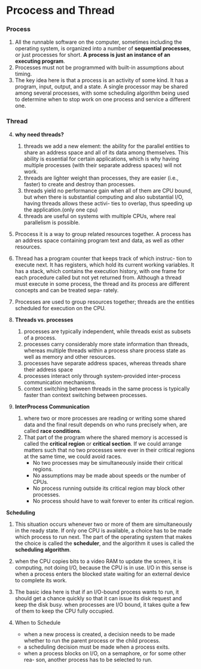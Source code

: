 # Prcocess and Thread 


### Process

 1. All the runnable software on the computer, sometimes including the operating system, is organized into a number of **sequential processes**, or just processes for short. **A process is just an instance of an executing program**.
 2. Processes must not be programmed with built-in assumptions about timing.
 3. The key idea here is that a process is an activity of some kind. It has a program, input, output, and a state. A single processor may be shared among several processes, with some scheduling algorithm being used to determine when to stop work on one process and service a different one.
 
### Thread

 4. **why need threads?**
    1. threads we add a new element: the ability for the parallel entities to share an address space and all of its data among themselves. This ability is essential for certain applications, which is why having multiple processes (with their separate address spaces) will not work.
    2. threads are lighter weight than processes, they are easier (i.e., faster) to create and destroy than processes.
    3. threads yield no performance gain when all of them are CPU bound, but when there is substantial computing and also substantial I/O, having threads allows these activi- ties to overlap, thus speeding up the application.(only one cpu)
    4. threads are useful on systems with multiple CPUs, where real parallelism is possible.

 5. Prcocess it is a way to group related resources together. A process has an address space containing program text and data, as well as other resources. 

 6. Thread has a program counter that keeps track of which instruc- tion to execute next. It has registers, which hold its current working variables. It has a stack, which contains the execution history, with one frame for each procedure called but not yet returned from. Although a thread must execute in some process, the thread and its process are different concepts and can be treated sepa- rately.

 7. Processes are used to group resources together; threads are the entities scheduled for execution on the CPU.

 8. **Threads vs. processes**
    1. processes are typically independent, while threads exist as subsets of a process.
    2. processes carry considerably more state information than threads, whereas multiple threads within a process share process state as well as memory and other resources. 
    3. processes have separate address spaces, whereas threads share their address space
    4. processes interact only through system-provided inter-process communication mechanisms.
    5. context switching between threads in the same process is typically faster than context switching between processes.

 9. **InterProcess Communication**
    1. where two or more processes are reading or writing some shared data and the final result depends on who runs precisely when, are called **race conditions**. 
    2. That part of the program where the shared memory is accessed is called the **critical region** or **critical section**. If we could arrange matters such that no two processes were ever in their critical regions at the same time, we could avoid races. 
        - No two processes may be simultaneously inside their critical regions.
        - No assumptions may be made about speeds or the number of CPUs.
        - No process running outside its critical region may block other processes.
        - No process should have to wait forever to enter its critical region.
        
**Scheduling**

 1. This situation occurs whenever two or more of them are simultaneously in the ready state. If only one CPU is available, a
choice has to be made which process to run next. The part of the operating system that makes the choice is called the **scheduler**, and the algorithm it uses is called the **scheduling algorithm**.

 2. when the CPU copies bits to a video RAM to update the screen, it is computing, not doing I/O, because the CPU is in use. I/O in this sense is when a process enters the blocked state waiting for an external device to complete its work.
 
 3. The basic idea here is that if an I/O-bound process wants to run, it should get a chance quickly so that it can issue its disk request and keep the disk busy. when processes are I/O bound, it takes quite a few of them to keep the CPU fully occupied.

 4. When to Schedule
    
    - when a new process is created, a decision needs to be made whether to run the parent process or the child process.
    - a scheduling decision must be made when a process exits.
    - when a process blocks on I/O, on a semaphore, or for some other rea- son, another process has to be selected to run. 
  

 
